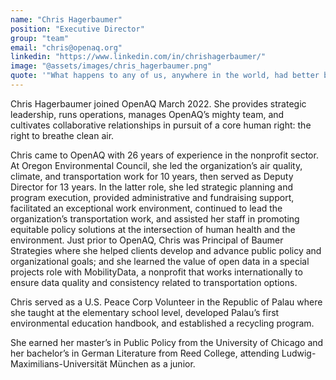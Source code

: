 ```yaml
---
name: "Chris Hagerbaumer"
position: "Executive Director"
group: "team"
email: "chris@openaq.org"
linkedin: "https://www.linkedin.com/in/chrishagerbaumer/"
image: "@assets/images/chris_hagerbaumer.png"
quote: '"What happens to any of us, anywhere in the world, had better be the business of all of us." -Mamie Till'
---
```


Chris Hagerbaumer joined OpenAQ March 2022. She provides strategic leadership, runs operations, manages OpenAQ’s mighty team, and cultivates collaborative relationships in pursuit of a core human right: the right to breathe clean air.

Chris came to OpenAQ with 26 years of experience in the nonprofit sector. At Oregon Environmental Council, she led the organization’s air quality, climate, and transportation work for 10 years, then served as Deputy Director for 13 years. In the latter role, she led strategic planning and program execution, provided administrative and fundraising support, facilitated an exceptional work environment, continued to lead the organization’s transportation work, and assisted her staff in promoting equitable policy solutions at the intersection of human health and the environment. Just prior to OpenAQ, Chris was Principal of Baumer Strategies where she helped clients develop and advance public policy and organizational goals; and she learned the value of open data in a special projects role with MobilityData, a nonprofit that works internationally to ensure data quality and consistency related to transportation options.

Chris served as a U.S. Peace Corp Volunteer in the Republic of Palau where she taught at the elementary school level, developed Palau’s first environmental education handbook, and established a recycling program.

She earned her master’s in Public Policy from the University of Chicago and her bachelor’s in German Literature from Reed College, attending Ludwig-Maximilians-Universität München as a junior.
